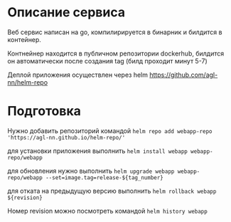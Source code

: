 # Описание сервиса
Веб сервис написан на go, компилирируется в бинарник и билдится в контейнер.

Контнейнер находится в публичном репозитории dockerhub, билдится он автоматически после создания tag (билд проходит минут 5-7)

Деплой приложения осуществлен через helm https://github.com/agl-nn/helm-repo

# Подготовка

Нужно добавить репозиторий командой `helm repo add webapp-repo 'https://agl-nn.github.io/helm-repo/'`

для установки приложения выполнить `helm install webapp webapp-repo/webapp`

для обновления нужно выполнить `helm upgrade webapp webapp-repo/webapp --set=image.tag=release-${tag_number}`

для отката на предыдущую версию выполнить `helm rollback webapp ${revision}`

Номер revision можно посмотреть командой `helm history webapp`

